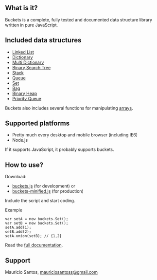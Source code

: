 What is it?
---------------------
Buckets is a complete, fully tested and documented data structure library written in pure JavaScript.

Included data structures
---------------------
- [Linked List](http://mauriciosantos.github.com/buckets/symbols/buckets.LinkedList.html)
- [Dictionary](http://mauriciosantos.github.com/buckets/symbols/buckets.Dictionary.html)
- [Multi Dictionary](http://mauriciosantos.github.com/buckets/symbols/buckets.MultiDictionary.html)
- [Binary Search Tree](http://mauriciosantos.github.com/buckets/symbols/buckets.BSTree.html)
- [Stack](http://mauriciosantos.github.com/buckets/symbols/buckets.Stack.html)
- [Queue](http://mauriciosantos.github.com/buckets/symbols/buckets.Queue.html)
- [Set](http://mauriciosantos.github.com/buckets/symbols/buckets.Set.html)
- [Bag](http://mauriciosantos.github.com/buckets/symbols/buckets.Bag.html)
- [Binary Heap](http://mauriciosantos.github.com/buckets/symbols/buckets.Heap.html)
- [Priority Queue](http://mauriciosantos.github.com/buckets/symbols/buckets.PriorityQueue.html)

Buckets also includes several functions for manipulating [arrays](http://mauriciosantos.github.com/buckets/symbols/buckets.arrays.html).

Supported platforms
--------------------
- Pretty much every desktop and mobile browser (including IE6)
- Node.js

If it supports JavaScript, it probably supports buckets.

How to use?
--------------------
Download:

- [buckets.js](https://github.com/downloads/mauriciosantos/buckets/buckets.js) (for development) or
- [buckets-minified.js](https://github.com/downloads/mauriciosantos/buckets/buckets-minified.js) (for production)

Include the script and start coding.

Example

```
var setA = new buckets.Set();
var setB = new buckets.Set();
setA.add(1);
setB.add(2);
setA.union(setB); // {1,2}
```
Read the [full documentation](http://mauriciosantos.github.com/buckets/).

Support
--------------------
Mauricio Santos, [mauriciosantoss@gmail.com](mailto:mauriciosantoss@gmail.com)